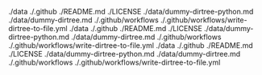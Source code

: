 ./data
./.github
	./README.md
	./LICENSE
	./data/dummy-dirtree-python.md
	./data/dummy-dirtree.md
./.github/workflows
	./.github/workflows/write-dirtree-to-file.yml
 ./data
 ./.github
  ./README.md
  ./LICENSE
  ./data/dummy-dirtree-python.md
  ./data/dummy-dirtree.md
 ./.github/workflows
  ./.github/workflows/write-dirtree-to-file.yml
 ./data
 ./.github
  ./README.md
  ./LICENSE
  ./data/dummy-dirtree-python.md
  ./data/dummy-dirtree.md
 ./.github/workflows
  ./.github/workflows/write-dirtree-to-file.yml
